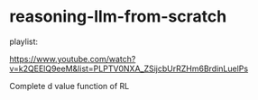 ﻿# reasoning-llm-from-scratch

playlist:

https://www.youtube.com/watch?v=k2QEElQ9eeM&list=PLPTV0NXA_ZSijcbUrRZHm6BrdinLuelPs

Complete d value function of RL
